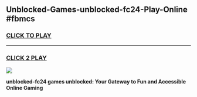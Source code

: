 
## Unblocked-Games-unblocked-fc24-Play-Online #fbmcs
<h3>
<a href="https://news.freeplayer.one?title=unblocked-fc24&ref=3">CLICK TO PLAY</a></h3>
<hr>

<h3>
<a href="https://news.freeplayer.one?title=unblocked-fc24&ref=3">CLICK 2 PLAY</a>
  
</h3>

<a href="https://news.freeplayer.one?title=unblocked-fc24&ref=3"><img src="https://clearcache.store/games.png"></a>


**unblocked-fc24 games unblocked: Your Gateway to Fun and Accessible Online Gaming**
